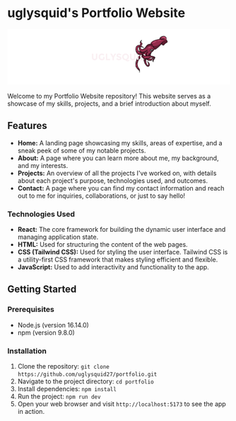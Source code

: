 # uglysquid's Portfolio Website

![Portfolio Website](./public/logo2.PNG)

Welcome to my Portfolio Website repository! This website serves as a showcase of my skills, projects, and a brief introduction about myself.

## Features

- **Home:** A landing page showcasing my skills, areas of expertise, and a sneak peek of some of my notable projects.
- **About:** A page where you can learn more about me, my background, and my interests.
- **Projects:** An overview of all the projects I've worked on, with details about each project's purpose, technologies used, and outcomes.
- **Contact:** A page where you can find my contact information and reach out to me for inquiries, collaborations, or just to say hello!

### Technologies Used

- **React:** The core framework for building the dynamic user interface and managing application state.
- **HTML:** Used for structuring the content of the web pages.
- **CSS (Tailwind CSS):** Used for styling the user interface. Tailwind CSS is a utility-first CSS framework that makes styling efficient and flexible.
- **JavaScript:** Used to add interactivity and functionality to the app.

## Getting Started

### Prerequisites

- Node.js (version 16.14.0)
- npm (version 9.8.0)

### Installation

1. Clone the repository: `git clone https://github.com/uglysquid27/portfolio.git`
2. Navigate to the project directory: `cd portfolio`
5. Install dependencies: `npm install`
4. Run the project: `npm run dev`
5. Open your web browser and visit `http://localhost:5173` to see the app in action.

